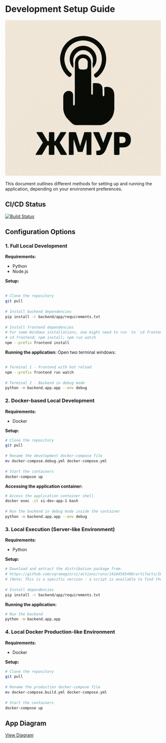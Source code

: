 # Development Setup Guide

![Project Logo](assets/images/logo.jpg)

This document outlines different methods for setting up and running the application, depending on your environment preferences.


## CI/CD Status

[![Build Status](https://github.com/vgramagin/si/actions/workflows/main.yml/badge.svg)](https://github.com/vgramagin/si/actions/workflows/main.yml)


## Configuration Options

### 1. Full Local Development

**Requirements:**

- Python
- Node.js

**Setup:**
```bash

# Clone the repository
git pull

# Install backend dependencies
pip install -r backend/app/requirements.txt

# Install frontend dependencies
# For some Windows installations, one might need to run  to `cd frontend` first:
# cd frontend; npm install; npm run watch
npm --prefix frontend install


```

**Running the application:**
Open two terminal windows:
```bash

# Terminal 1 - Frontend with hot reload
npm --prefix frontend run watch

# Terminal 2 - Backend in debug mode
python -m backend.app.app --env debug
```

### 2. Docker-based Local Development

**Requirements:**

- Docker

**Setup:**

```bash
# Clone the repository
git pull

# Rename the development docker-compose file
mv docker-compose.debug.yml docker-compose.yml

# Start the containers
docker-compose up
```

**Accessing the application container:**

```bash
# Access the application container shell
docker exec -it si-dev-app-1 bash

# Run the backend in debug mode inside the container
python -m backend.app.app --env debug
```

### 3. Local Execution (Server-like Environment)
**Requirements:**
- Python

**Setup:**

```bash
# Download and extract the distribution package from:
# https://github.com/vgramagin/si/actions/runs/14164565400/artifacts/2848738289
# (Note: This is a specific version - a script is available to find the latest)

# Install dependencies
pip install -r backend/app/requirements.txt
```

**Running the application:**

```bash
# Run the backend
python -m backend.app.app
```

### 4. Local Docker Production-like Environment

**Requirements:**
- Docker

**Setup:**

```bash
# Clone the repository
git pull

# Rename the production docker-compose file
mv docker-compose.build.yml docker-compose.yml

# Start the containers
docker-compose up
```

## App Diagram

[View Diagram](https://gitdiagram.com/vgramagin/si)